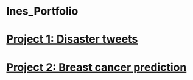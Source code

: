 # Ines_Portfolio
# [Project 1: Disaster tweets](https://github.com/InesSouissi98/Political-problem)


# [Project 2: Breast cancer prediction](https://github.com/InesSouissi98/Political-problem)
